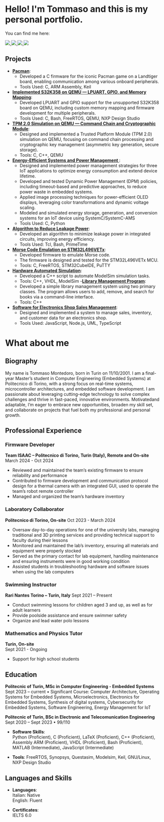 # Hello! I'm Tommaso and this is my personal portfolio.

You can find me here:

<p align="left">
  <a href="https://github.com/tommymonte">
    <img src="https://img.shields.io/badge/-GitHub-181717?&style=for-the-badge&logo=github&logoColor=white" />
  </a>
  <a href="https://www.linkedin.com/in/tommasomontedoro">
    <img src="https://img.shields.io/badge/-LinkedIn-0072b1?&style=for-the-badge&logo=linkedin&logoColor=white" />
  </a>
  <a href="mailto:tommaso.montedoro@gmail.com">
    <img src="https://img.shields.io/badge/-Email-D14836?&style=for-the-badge&logo=gmail&logoColor=white" />
  </a>
  <a href="assets/CV_Tommaso_Montedoro.pdf" target="_blank">
    <img src="https://img.shields.io/badge/-CV-0A66C2?style=for-the-badge&logo=read-the-docs&logoColor=white" />
  </a>
</p>

## Projects
- **[Pacman](https://github.com/tommymonte/PACMAN_VideoGame_Landtiger)**: 
  - Developed a C firmware for the iconic Pacman game on a Landtiger board, enabling communication among various onboard peripherals.
  - Tools Used: C, ARM Assembly, Keil
- **[Implemented S32K358 on QEMU — LPUART, GPIO, and Memory Mapping](ongoing)**: 
  - Developed LPUART and GPIO support for the unsupported S32K358 board on QEMU, including custom memory mapping and firmware development for multiple peripherals.
  - Tools Used: C, Bash, FreeRTOS, QEMU, NXP Design Studio
- **[TPM 2.0 Simulation on QEMU — Command Chain and Cryptographic Module](ongoing)**:
  - Designed and implemented a Trusted Platform Module (TPM 2.0) simulation on QEMU, focusing on command chain processing and cryptographic key management (asymmetric key generation, secure storage).
  - Tools: C, C++, QEMU
- **[Energy-Efficient Systems and Power Management ](https://github.com/tommymonte/em_iot_application)**: 
  - Designed and implemented power management strategies for three IoT applications to optimize energy consumption and extend device lifetime.
  - Developed and tested Dynamic Power Management (DPM) policies, including timeout-based and predictive approaches, to reduce power waste in embedded systems.
  - Applied image processing techniques for power-efficient OLED displays, leveraging color transformations and dynamic voltage scaling.
  - Modeled and simulated energy storage, generation, and conversion systems for an IoT device using SystemC/SystemC-AMS
  - Tools Used: C, Python
- **[Algorithm to Reduce Leakage Power](https://github.com/tommymonte/LeakagePowerOpt-TCLScript)**: 
  - Developed an algorithm to minimize leakage power in integrated circuits, improving energy efficiency.
  - Tools Used: Tcl, Bash, PrimeTime
- **[Morse Code Emulation on STM32L496VETx](https://github.com/tommymonte/morseCode_STM32L496VETx)**:
  - Developed firmware to emulate Morse code.
  - The firmware is designed and tested for the STM32L496VETx MCU.
  - Tools: C, FreeRTOS, STM32CubeIDE, PuTTY
- **[Hardware Automated Simulation](https://github.com/tommymonte/hardware-sim-automation)**:
  - Developed a C++ script to automate ModelSim simulation tasks.
  - Tools: C++, VHDL, ModelSim
-**[Library Management Program](https://github.com/tommymonte/library_management_program)**:
  - Developed a simple library management system using two primary classes. The program allows users to add, remove, and search for books via a command-line interface.
  - Tools: C++
- **[Software for Electronics Shop Sales Management](https://github.com/tommymonte/ezelectronics)**: 
  - Designed and implemented a system to manage sales, inventory, and customer data for an electronics shop.
  - Tools Used: JavaScript, Node.js, UML, TypeScript



# What about me
## Biography
My name is Tommaso Montedoro, born in Turin on 11/10/2001. I am a final-year Master’s student in Computer Engineering (Embedded Systems) at Politecnico di Torino, with a strong focus on real-time systems, microcontroller architectures, and embedded software development. 
I am passionate about leveraging cutting-edge technology to solve complex challenges and thrive in fast-paced, innovative environments. Motivatedand adaptable, I’m eager to embrace new opportunities, broaden my skill set, and collaborate on projects that fuel both my professional and personal growth.

## Professional Experience
### Firmware Developer
**Team ISAAC – Politecnico di Torino, Turin (Italy), Remote and On-site**
March 2024 - Oct 2024
- Reviewed and maintained the team’s existing firmware to ensure reliability and performance
- Contributed to firmware development and communication protocol design for a thermal camera with an
integrated GUI, used to operate the team’s robot remote controller
- Managed and organized the team’s hardware inventory

### Laboratory Collaborator
**Politecnico di Torino, On-site**
Oct 2023 - March 2024
- Oversaw day-to-day operations for one of the university labs, managing traditional and 3D printing services and
providing technical support to faculty during their lessons
- Monitored and maintained the lab’s inventory, ensuring all materials and equipment were properly stocked
- Served as the primary contact for lab equipment, handling maintenance and ensuring instruments were in good
working condition
- Assisted students in troubleshooting hardware and software issues when using the lab computers

### Swimming Instructor
**Rari Nantes Torino – Turin, Italy**
Sept 2021 – Present
- Conduct swimming lessons for children aged 3 and up, as well as for adult learners
- Provide poolside assistance and ensure swimmer safety
- Organize and lead water polo lessons

### Mathematics and Physics Tutor
**Turin, On-site**  
Sept 2021 - Ongoing  
- Support for high school students

## Education
**Politecnic of Turin, MSc in Computer Engineering - Embedded Systems**
  Sept 2023 – current
  • Significant Course: Computer Architecture, Operating Systems for Embedded Systems, Microelectronics,
    Electronics for Embedded Systems, Synthesis of digital systems, Cybersecurity for Embedded Systems, Software Engineering, Energy Management for IoT

**Politecnic of Turin, BSc in Electronic and Telecomunication Engineering** 
  Sept 2020 – Sept 2023
  • 99/110

- **Software Skills**:  
  Python (Proficient), C (Proficient), LaTeX (Proficient), C++ (Proficient), Assembly ARM (Proficient), VHDL (Proficient), Bash (Proficient),  MATLAB (Intermediate), JavaScript (Intermediate)

- **Tools**:
  FreeRTOS, Synopsys, Questasim, Modelsim, Keil, GNU/Linux, NXP Design Studio
  
## Languages and Skills
- **Languages**:  
  Italian: Native  
  English: Fluent 

- **Certificates**:  
  IELTS 6.0

